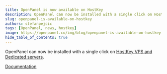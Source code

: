 ```yaml
---
title: OpenPanel is now available on HostKey
description: OpenPanel can now be installed with a single click on HostKey VPS and Dedicated servers.
slug: openpanel-is-available-on-hostkey
authors: stefanpejcic
tags: [OpenPanel, news, hostkey]
image: https://openpanel.co/img/blog/openpanel-is-available-on-hostkey.png
hide_table_of_contents: true
---
```

 
OpenPanel can now be installed with a single click on [HostKey VPS and Dedicated servers](https://hostkey.com/apps/hosting-control-panels/).

<!--truncate-->

[Documentation](https://hostkey.com/documentation/marketplace/hosting_control_panels/openpanel/)
 
